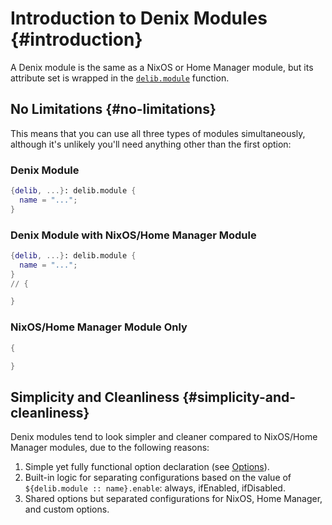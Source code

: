 # Introduction to Denix Modules {#introduction}
A Denix module is the same as a NixOS or Home Manager module, but its attribute set is wrapped in the [`delib.module`](/modules/structure) function.

## No Limitations {#no-limitations}
This means that you can use all three types of modules simultaneously, although it's unlikely you'll need anything other than the first option:

### Denix Module
```nix
{delib, ...}: delib.module {
  name = "...";
}
```

### Denix Module with NixOS/Home Manager Module
```nix
{delib, ...}: delib.module {
  name = "...";
}
// {

}
```

### NixOS/Home Manager Module Only
```nix
{

}
```

## Simplicity and Cleanliness {#simplicity-and-cleanliness}
Denix modules tend to look simpler and cleaner compared to NixOS/Home Manager modules, due to the following reasons:

1. Simple yet fully functional option declaration (see [Options](/options/introduction)).
2. Built-in logic for separating configurations based on the value of `${delib.module :: name}.enable`: always, ifEnabled, ifDisabled.
3. Shared options but separated configurations for NixOS, Home Manager, and custom options.

